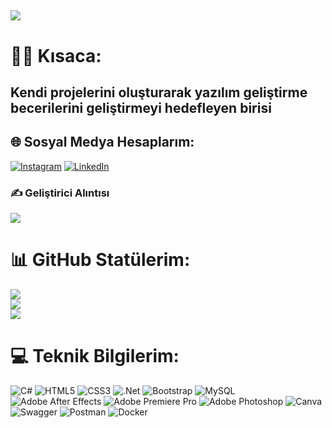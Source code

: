 [![](https://visitcount.itsvg.in/api?id=popmarley&icon=0&color=0)](https://visitcount.itsvg.in)
---
# 👨‍💻 Kısaca:
Kendi projelerini oluşturarak yazılım geliştirme becerilerini geliştirmeyi hedefleyen birisi
---
## 🌐 Sosyal Medya Hesaplarım:
[![Instagram](https://img.shields.io/badge/Instagram-%23E4405F.svg?logo=Instagram&logoColor=white)](https://instagram.com/huseyinozguven) [![LinkedIn](https://img.shields.io/badge/LinkedIn-%230077B5.svg?logo=linkedin&logoColor=white)](https://linkedin.com/in/huseyinozguven) 

### ✍️ Geliştirici Alıntısı
![](https://quotes-github-readme.vercel.app/api?type=horizontal&theme=radical)

# 📊 GitHub Statülerim:
![](https://github-readme-stats.vercel.app/api?username=popmarley&theme=radical&hide_border=false&include_all_commits=false&count_private=false)<br/>
![](https://github-readme-streak-stats.herokuapp.com/?user=popmarley&theme=radical&hide_border=false)<br/>
![](https://github-readme-stats.vercel.app/api/top-langs/?username=popmarley&theme=radical&hide_border=false&include_all_commits=false&count_private=false&layout=compact)

# 💻 Teknik Bilgilerim:
![C#](https://img.shields.io/badge/c%23-%23239120.svg?style=for-the-badge&logo=c-sharp&logoColor=white) ![HTML5](https://img.shields.io/badge/html5-%23E34F26.svg?style=for-the-badge&logo=html5&logoColor=white) ![CSS3](https://img.shields.io/badge/css3-%231572B6.svg?style=for-the-badge&logo=css3&logoColor=white) ![.Net](https://img.shields.io/badge/.NET-5C2D91?style=for-the-badge&logo=.net&logoColor=white) ![Bootstrap](https://img.shields.io/badge/bootstrap-%23563D7C.svg?style=for-the-badge&logo=bootstrap&logoColor=white) ![MySQL](https://img.shields.io/badge/mysql-%2300f.svg?style=for-the-badge&logo=mysql&logoColor=white) ![Adobe After Effects](https://img.shields.io/badge/Adobe%20After%20Effects-9999FF.svg?style=for-the-badge&logo=Adobe%20After%20Effects&logoColor=white) ![Adobe Premiere Pro](https://img.shields.io/badge/Adobe%20Premiere%20Pro-9999FF.svg?style=for-the-badge&logo=Adobe%20Premiere%20Pro&logoColor=white) ![Adobe Photoshop](https://img.shields.io/badge/adobephotoshop-%2331A8FF.svg?style=for-the-badge&logo=adobephotoshop&logoColor=white) ![Canva](https://img.shields.io/badge/Canva-%2300C4CC.svg?style=for-the-badge&logo=Canva&logoColor=white) ![Swagger](https://img.shields.io/badge/-Swagger-%23Clojure?style=for-the-badge&logo=swagger&logoColor=white) ![Postman](https://img.shields.io/badge/Postman-FF6C37?style=for-the-badge&logo=postman&logoColor=white) ![Docker](https://img.shields.io/badge/docker-%230db7ed.svg?style=for-the-badge&logo=docker&logoColor=white)


